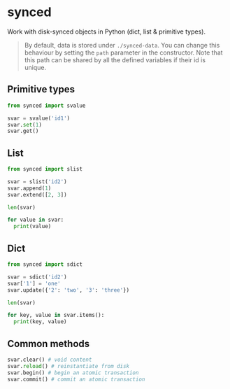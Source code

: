 # synced
Work with disk-synced objects in Python (dict, list &amp; primitive types).


> By default, data is stored under `./synced-data`. You can change this behaviour by setting the `path` parameter in the constructor. Note that this path can be shared by all the defined variables if their id is unique.

## Primitive types
```python
from synced import svalue

svar = svalue('id1')
svar.set(1)
svar.get()
```

## List
```python
from synced import slist

svar = slist('id2')
svar.append(1)
svar.extend([2, 3])

len(svar)

for value in svar:
  print(value)
```

## Dict
```python
from synced import sdict

svar = sdict('id2')
svar['1'] = 'one'
svar.update({'2': 'two', '3': 'three'})

len(svar)

for key, value in svar.items():
  print(key, value)
```

## Common methods
```python
svar.clear() # void content
svar.reload() # reinstantiate from disk
svar.begin() # begin an atomic transaction
svar.commit() # commit an atomic transaction
```
